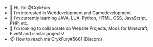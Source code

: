- 👋 Hi, I’m @CrykFury
- 👀 I’m interested in Webdevelopment and Gamedevelopment.
- 🌱 I’m currently learning JAVA, LUA, Python, HTML, CSS, JavaScript, PHP, etc.
- 💞️ I’m looking to collaborate on Website Projects, Mods for Minecraft, FiveM and similar projects!
- 📫 How to reach me CrykFury#5661 (Discord)

<!---
CrykFury/CrykFury is a ✨ special ✨ repository because its `README.md` (this file) appears on your GitHub profile.
You can click the Preview link to take a look at your changes.
--->
